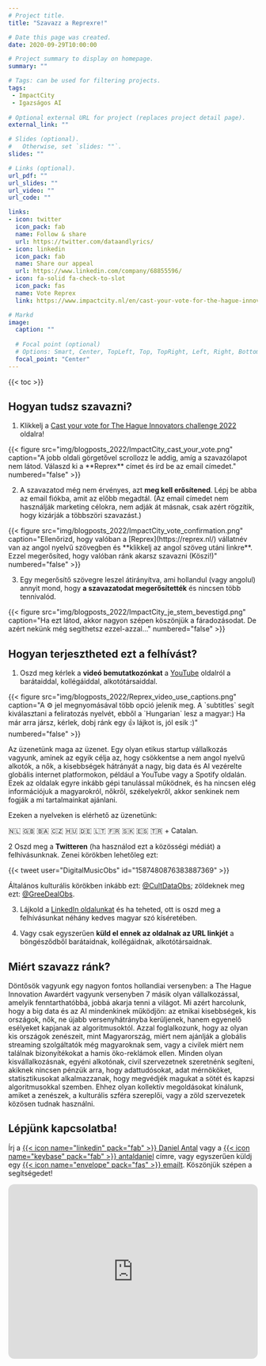 ```yaml
---
# Project title.
title: "Szavazz a Reprexre!"

# Date this page was created.
date: 2020-09-29T10:00:00

# Project summary to display on homepage.
summary: ""

# Tags: can be used for filtering projects.
tags: 
 - ImpactCity
 - Igazságos AI
 
# Optional external URL for project (replaces project detail page).
external_link: ""

# Slides (optional).
#   Otherwise, set `slides: ""`.
slides: ""

# Links (optional).
url_pdf: ""
url_slides: ""
url_video: ""
url_code: ""

links:
- icon: twitter
  icon_pack: fab
  name: Follow & share
  url: https://twitter.com/dataandlyrics/
- icon: linkedin
  icon_pack: fab
  name: Share our appeal
  url: https://www.linkedin.com/company/68855596/
- icon: fa-solid fa-check-to-slot
  icon_pack: fas
  name: Vote Reprex
  link: https://www.impactcity.nl/en/cast-your-vote-for-the-hague-innovators-challenge-2022/

# Markd
image:
  caption: ""
  
  # Focal point (optional)
  # Options: Smart, Center, TopLeft, Top, TopRight, Left, Right, BottomLeft, Bottom, BottomRight
  focal_point: "Center"
---
```


{{< toc >}}

## Hogyan tudsz szavazni?

1. Klikkelj a [Cast your vote for The Hague Innovators challenge 2022](https://www.impactcity.nl/en/cast-your-vote-for-the-hague-innovators-challenge-2022/) oldalra!

<td style="text-align: center;">{{< figure src="img/blogposts_2022/ImpactCity_cast_your_vote.png" caption="A jobb oldali görgetővel scrollozz le addig, amíg a szavazólapot nem látod. Válaszd ki a **Reprex** címet és írd be az email címedet." numbered="false" >}}</td>

2. A szavazatod még nem érvényes, azt **meg kell erősítened**. Lépj be abba az email fiókba, amit az előbb megadtál. (Az email címedet nem használják marketing célokra, nem adják át másnak, csak azért rögzítik, hogy kizárják a többszöri szavazást.)

<td style="text-align: center;">{{< figure src="img/blogposts_2022/ImpactCity_vote_confirmation.png" caption="Ellenőrizd, hogy valóban a [Reprex](https://reprex.nl/) vállatnév van az angol nyelvű szövegben és **klikkelj az angol szöveg utáni linkre**. Ezzel megerősíted, hogy valóban ránk akarsz szavazni (Köszi!)" numbered="false" >}}</td>

3. Egy megerősítő szövegre leszel átirányítva, ami hollandul (vagy angolul) annyit mond, hogy **a szavazatodat megerősítették** és nincsen több tennivalód. 

<td style="text-align: center;">{{< figure src="img/blogposts_2022/ImpactCity_je_stem_bevestigd.png" caption="Ha ezt látod, akkor nagyon szépen köszönjük a fáradozásodat. De azért nekünk még segíthetsz ezzel-azzal..." numbered="false" >}}</td>

## Hogyan terjesztheted ezt a felhívást?

1. Oszd meg kérlek a **videó bemutatkozónkat** a [YouTube](https://www.youtube.com/watch?v=bgp-n55TKCk) oldalról a barátaiddal, kollégáiddal, alkotótársaiddal.

<td style="text-align: center;">{{< figure src="img/blogposts_2022/Reprex_video_use_captions.png" caption="A ⚙️ jel megnyomásával több opció jelenik meg. A `subtitles` segít kiválasztani a feliratozás nyelvét, ebből a `Hungarian` lesz a magyar:)  Ha már arra jársz, kérlek, dobj ránk egy 👍 lájkot is, jól esik :)" numbered="false" >}}</td>

Az üzenetünk maga az üzenet. Egy olyan etikus startup vállalkozás vagyunk, aminek az egyik célja az, hogy csökkentse a nem angol nyelvű alkotók, a nők, a kisebbségek hátrányát a nagy, big data és AI vezérelte globális internet platformokon, például a YouTube vagy a Spotify oldalán. Ezek az oldalak egyre inkább gépi tanulással működnek, és ha nincsen elég információjuk a magyarokról, nőkről, székelyekről, akkor senkinek nem fogják a mi tartalmainkat ajánlani.

Ezeken a nyelveken is elérhető az üzenetünk:

🇳🇱 🇬🇧 🇧🇦 🇨🇿 🇭🇺 🇩🇪 🇱🇹 🇫🇷 🇸🇰 🇪🇸 🇹🇷 + Catalan. 

2 Oszd meg a **Twitteren** (ha használod ezt a közösségi médiát) a felhívásunknak.  Zenei körökben lehetőleg ezt:

{{< tweet user="DigitalMusicObs" id="1587480876383887369" >}}

Általános kulturális körökben inkább ezt: [@CultDataObs](https://twitter.com/CultDataObs/status/1587482559851761664); zöldeknek meg ezt: [@GreeDealObs](https://twitter.com/GreenDealObs/status/1587513316699668482).

3. Lájkold a [LinkedIn oldalunkat]((https://www.linkedin.com/posts/reprexbv_the-hague-innovators-2022-reprex-activity-6993244940323430400-Z5dD)) és ha teheted, ott is oszd meg a felhívásunkat néhány kedves magyar szó kíséretében.

4. Vagy csak egyszerűen  **küld el ennek az oldalnak az URL linkjét** a böngésződből barátaidnak, kollégáidnak, alkotótársaidnak.

## Miért szavazz ránk?

Döntősök vagyunk egy nagyon fontos hollandiai versenyben: a The Hague Innovation Awardért vagyunk versenyben 7 másik olyan vállalkozással, amelyik fenntarthatóbbá, jobbá akarja tenni a világot.  Mi azért harcolunk, hogy a big data és az AI mindenkinek működjön: az etnikai kisebbségek, kis országok, nők, ne újabb versenyhátrányba kerüljenek, hanem egyenelő esélyeket kapjanak az algoritmusoktól. Azzal foglalkozunk, hogy az olyan kis országok zenészeit, mint Magyarország, miért nem ajánlják a globális streaming szolgáltatók még magyaroknak sem, vagy a civilek miért nem találnak bizonyítékokat a hamis öko-reklámok ellen. Minden olyan kisvállalkozásnak, egyéni alkotónak, civil szervezetnek szeretnénk segíteni, akiknek nincsen pénzük arra, hogy adattudósokat, adat mérnököket, statisztikusokat alkalmazzanak, hogy megvédjék magukat a sötét és kapzsi algoritmusokkal szemben. Ehhez olyan kollektív megoldásokat kínálunk, amiket a zenészek, a kulturális szféra szereplői, vagy a zöld szervezetek közösen tudnak használni.

## Lépjünk kapcsolatba!

Írj a [{{< icon name="linkedin" pack="fab" >}} Daniel Antal](https://www.linkedin.com/in/antaldaniel/)  vagy a [{{< icon name="keybase" pack="fab" >}} antaldaniel](https://keybase.io/antaldaniel) címre, vagy egyszerűen küldj egy [{{< icon name="envelope" pack="fas" >}} emailt](/contact/). Köszönjük szépen a segítségedet!

<iframe style="border-radius:12px" src="https://open.spotify.com/embed/track/67ukGWCJGZ8vwjbrZO0WYw?utm_source=generator" width="100%" height="352" frameBorder="0" allowfullscreen="" allow="autoplay; clipboard-write; encrypted-media; fullscreen; picture-in-picture" loading="lazy"></iframe>
